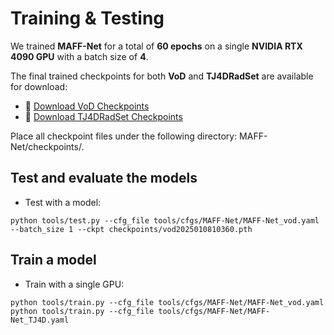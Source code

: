 # Training & Testing

We trained **MAFF-Net** for a total of **60 epochs** on a single **NVIDIA RTX 4090 GPU** with a batch size of **4**.

The final trained checkpoints for both **VoD** and **TJ4DRadSet** are available for download:

- 🔗 [Download VoD Checkpoints](https://github.com/TRV-Lab/MAFF-Net/releases/download/checkpoints/vod2025010810360.pth)
- 🔗 [Download TJ4DRadSet Checkpoints](https://github.com/TRV-Lab/MAFF-Net/releases/download/checkpoints/vod2025010810360.pth)

Place all checkpoint files under the following directory: MAFF-Net/checkpoints/.
## Test and evaluate the models
* Test with a model: 
```shell script
python tools/test.py --cfg_file tools/cfgs/MAFF-Net/MAFF-Net_vod.yaml --batch_size 1 --ckpt checkpoints/vod2025010810360.pth
```


## Train a model


* Train with a single GPU:
```shell script
python tools/train.py --cfg_file tools/cfgs/MAFF-Net/MAFF-Net_vod.yaml
python tools/train.py --cfg_file tools/cfgs/MAFF-Net/MAFF-Net_TJ4D.yaml
```

